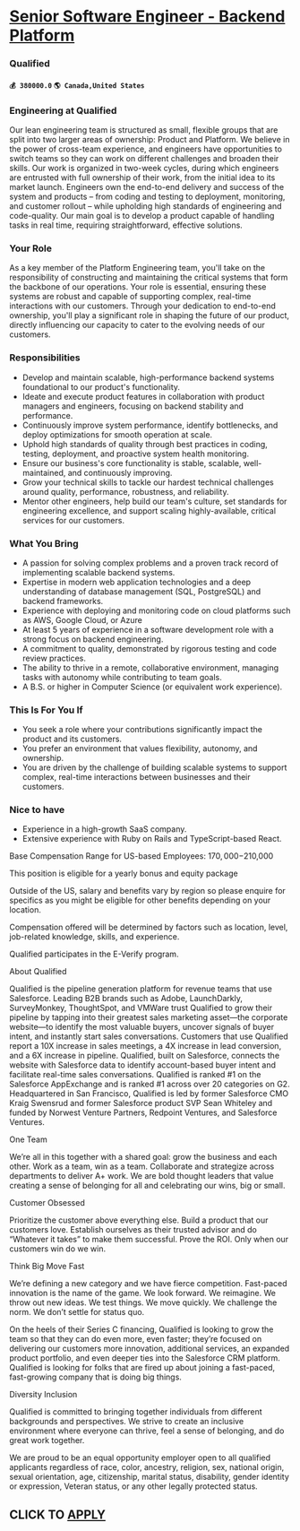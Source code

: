 # [Senior Software Engineer - Backend Platform](https://www.remotewlb.com/apply/senior-software-engineer-backend-platform-73082)  
### Qualified  
#### `💰 380000.0` `🌎 Canada,United States`  

### Engineering at Qualified

Our lean engineering team is structured as small, flexible groups that are split into two larger areas of ownership: Product and Platform. We believe in the power of cross-team experience, and engineers have opportunities to switch teams so they can work on different challenges and broaden their skills. Our work is organized in two-week cycles, during which engineers are entrusted with full ownership of their work, from the initial idea to its market launch. Engineers own the end-to-end delivery and success of the system and products – from coding and testing to deployment, monitoring, and customer rollout – while upholding high standards of engineering and code-quality. Our main goal is to develop a product capable of handling tasks in real time, requiring straightforward, effective solutions.

### Your Role

As a key member of the Platform Engineering team, you'll take on the responsibility of constructing and maintaining the critical systems that form the backbone of our operations. Your role is essential, ensuring these systems are robust and capable of supporting complex, real-time interactions with our customers. Through your dedication to end-to-end ownership, you'll play a significant role in shaping the future of our product, directly influencing our capacity to cater to the evolving needs of our customers.

### Responsibilities

  * Develop and maintain scalable, high-performance backend systems foundational to our product's functionality.
  * Ideate and execute product features in collaboration with product managers and engineers, focusing on backend stability and performance.
  * Continuously improve system performance, identify bottlenecks, and deploy optimizations for smooth operation at scale.
  * Uphold high standards of quality through best practices in coding, testing, deployment, and proactive system health monitoring.
  * Ensure our business's core functionality is stable, scalable, well-maintained, and continuously improving.
  * Grow your technical skills to tackle our hardest technical challenges around quality, performance, robustness, and reliability.
  * Mentor other engineers, help build our team's culture, set standards for engineering excellence, and support scaling highly-available, critical services for our customers.

### What You Bring

  * A passion for solving complex problems and a proven track record of implementing scalable backend systems.
  * Expertise in modern web application technologies and a deep understanding of database management (SQL, PostgreSQL) and backend frameworks.
  * Experience with deploying and monitoring code on cloud platforms such as AWS, Google Cloud, or Azure
  * At least 5 years of experience in a software development role with a strong focus on backend engineering.
  * A commitment to quality, demonstrated by rigorous testing and code review practices.
  * The ability to thrive in a remote, collaborative environment, managing tasks with autonomy while contributing to team goals.
  * A B.S. or higher in Computer Science (or equivalent work experience).

### This Is For You If

  * You seek a role where your contributions significantly impact the product and its customers.
  * You prefer an environment that values flexibility, autonomy, and ownership.
  * You are driven by the challenge of building scalable systems to support complex, real-time interactions between businesses and their customers.

### Nice to have

  * Experience in a high-growth SaaS company.
  * Extensive experience with Ruby on Rails and TypeScript-based React.

Base Compensation Range for US-based Employees: $170,000-$210,000

This position is eligible for a yearly bonus and equity package

Outside of the US, salary and benefits vary by region so please enquire for specifics as you might be eligible for other benefits depending on your location.

Compensation offered will be determined by factors such as location, level, job-related knowledge, skills, and experience.

Qualified participates in the E-Verify program.

About Qualified

Qualified is the pipeline generation platform for revenue teams that use Salesforce. Leading B2B brands such as Adobe, LaunchDarkly, SurveyMonkey, ThoughtSpot, and VMWare trust Qualified to grow their pipeline by tapping into their greatest sales marketing asset—the corporate website—to identify the most valuable buyers, uncover signals of buyer intent, and instantly start sales conversations. Customers that use Qualified report a 10X increase in sales meetings, a 4X increase in lead conversion, and a 6X increase in pipeline. Qualified, built on Salesforce, connects the website with Salesforce data to identify account-based buyer intent and facilitate real-time sales conversations. Qualified is ranked #1 on the Salesforce AppExchange and is ranked #1 across over 20 categories on G2. Headquartered in San Francisco, Qualified is led by former Salesforce CMO Kraig Swensrud and former Salesforce product SVP Sean Whiteley and funded by Norwest Venture Partners, Redpoint Ventures, and
Salesforce Ventures.

One Team

We’re all in this together with a shared goal: grow the business and each other. Work as a team, win as a team. Collaborate and strategize across departments to deliver A+ work. We are bold thought leaders that value creating a sense of belonging for all and celebrating our wins, big or small.

Customer Obsessed

Prioritize the customer above everything else. Build a product that our customers love. Establish ourselves as their trusted advisor and do “Whatever it takes” to make them successful. Prove the ROI. Only when our customers win do we win.

Think Big Move Fast

We’re defining a new category and we have fierce competition. Fast-paced innovation is the name of the game. We look forward. We reimagine. We throw out new ideas. We test things. We move quickly. We challenge the norm. We don’t settle for status quo.

On the heels of their Series C financing, Qualified is looking to grow the team so that they can do even more, even faster; they’re focused on delivering our customers more innovation, additional services, an expanded product portfolio, and even deeper ties into the Salesforce CRM platform. Qualified is looking for folks that are fired up about joining a fast-paced, fast-growing company that is doing big things.

Diversity Inclusion

Qualified is committed to bringing together individuals from different backgrounds and perspectives. We strive to create an inclusive environment where everyone can thrive, feel a sense of belonging, and do great work together.

We are proud to be an equal opportunity employer open to all qualified applicants regardless of race, color, ancestry, religion, sex, national origin, sexual orientation, age, citizenship, marital status, disability, gender identity or expression, Veteran status, or any other legally protected status.

  
## CLICK TO [APPLY](https://www.remotewlb.com/apply/senior-software-engineer-backend-platform-73082)

